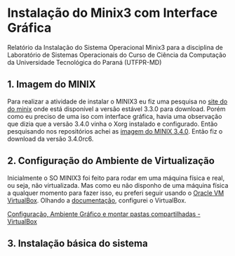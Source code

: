 # Instalação do Minix3 com Interface Gráfica

Relatório da Instalação do Sistema Operacional Minix3 para a disciplina de Laboratório de Sistemas Operacionais do Curso de Ciência da Computação da Universidade Tecnológica do Paraná (UTFPR-MD)

## 1. Imagem do MINIX
Para realizar a atividade de instalar o MINIX3 eu fiz uma pesquisa no [site do do minix](http://www.minix.org) onde está disponível a versão estável 3.3.0 para download. Porém como eu preciso de uma iso com interface gráfica, havia uma observação que dizia que a versão 3.4.0 vinha o Xorg instalado e configurado. Então pesquisando nos repositórios achei as [imagem do MINIX 3.4.0](http://download.minix3.org/iso/snapshot/). Então fiz o download da versão 3.4.0rc6.

## 2. Configuração do Ambiente de Virtualização
Inicialmente o SO MINIX3 foi feito para rodar em uma máquina física e real, ou seja, não virtualizada. Mas como eu não disponho de uma máquina física a qualquer momento para fazer isso, eu preferi seguir usando o [Oracle VM VirtualBox](https://www.virtualbox.org). Olhando a [documentação](https://wiki.minix3.org/doku.php?id=usersguide:runningonvirtualbox), configurei o VirtualBox.

[Configuração, Ambiente Gráfico e montar pastas compartilhadas - VirtualBox](https://wiki.minix3.org/doku.php?id=usersguide:runningonvirtualbox#install_issue_no_hardware_acceleration)


## 3. Instalação básica do sistema
